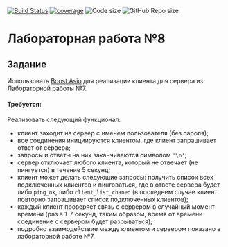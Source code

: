 [![Build Status](https://travis-ci.com/Toliak/lab0308.svg?branch=master)](https://travis-ci.com/Toliak/lab0308)
[![coverage](https://gitlab.toliak.ru/bmstu-cpp-3-sem/lab0308/badges/master/pipeline.svg)](https://gitlab.toliak.ru/bmstu-cpp-3-sem/lab0308/pipelines)
![Code size](https://img.shields.io/github/languages/code-size/Toliak/lab0308.svg)
![GitHub Repo size](https://img.shields.io/github/repo-size/Toliak/lab0308.svg)

# Лабораторная работа №8

## Задание

Использовать [Boost.Asio](https://www.boost.org/doc/libs/1_66_0/doc/html/boost_asio.html) для реализации клиента для сервера из Лабораторной работы №7.

#### Требуется:
Реализовать следующий функционал:
- клиент заходит на сервер с именем пользователя (без пароля);
- все соединения инициируются клиентом, где клиент запрашивает ответ от сервера;
- запросы и ответы на них заканчиваются символом `'\n'`;
- сервер отключает любого клиента, который не отвечает (не пингуется) в течение 5 секунд;
- клиент может делать следующие запросы: получить список всех подключенных клиентов и пинговаться, где в ответе сервера будет либо `ping_ok`, либо `client_list_chaned` (в последнем случае клиент повторно запрашивает список подключенных клиентов);
- каждый клиент проверяет связь с сервером в случайный момент времени (раз в 1-7 секунд, таким образом, время от времени соединение с сервером будет разрываться);
- подробно взаимодействие между клиентом и сервером показано в лабораторной работе №7.
